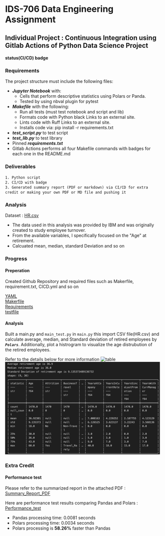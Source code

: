 # IDS-706 Data Engineering Assignment
## Individual Project : Continuous Integration using Gitlab Actions of Python Data Science Project

#### status(CI/CD) badge


### Requirements
The project structure must include the following files:

* ***Jupyter Notebook*** with:
    - Cells that perform descriptive statistics using Polars or Panda.
    - Tested by using nbval plugin for pytest
* ***Makefile*** with the following:
    - Run all tests (must test notebook and script and lib)
    - Formats code with Python black Links to an external site.
    - Lints code with Ruff Links to an external site.
    - Installs code via: pip install -r requirements.txt
* ***test_script.py*** to test script
* ***test_lib.py*** to test library
* Pinned ***requirements.txt***
* Gitlab Actions performs all four Makefile commands with badges for each one in the README.md


### Deliverables
    1. Python script 
    2. CI/CD with badge
    3. Generated summary report (PDF or markdown) via CI/CD for extra credit or making your own PDF or MD file and pushing it 

### Analysis
Dataset : [HR.csv](HR.csv) 
 - The data used in this analysis was provided by IBM and was originally created to study employee turnover.
 - From the available variables, I specifically focused on the "Age" at retirement.
 - Calcuated mean, median, standard Deviation and so on 

### Progress
#### Preperation
Created Github Repository and required files such as Makerfile, requirement.txt, CICD.yml and so on

[YAML](.github/workflows/CICD.yml) \
[Makerfile](Makerfile)\
[Requirements](requirements.txt)\
[testfile](test_main.py)

#### Analysis
Built a main.py and `main_test.py` in `main.py` this import CSV file(HR.csv) and calculate average, median, and Standard deviation of retired employees by ***`Polars`***. Additionally, plot a histrogram to visualize the age distrubution of the retired employees.

Refer to the details below for more information
![table](xxx)
![chart](Summary_Stat.png)


### Extra Credit
#### Performance test

Please refer to the summarized report in the attached PDF : [Summary_Report_PDF](main_report.pdf)

Here are performance test results comparing Pandas and Polars : [Performance_test](performance_test.py)
* Pandas processing time: 0.0081 seconds
* Polars processing time: 0.0034 seconds
* Polars processing is **58.26%** faster than Pandas

